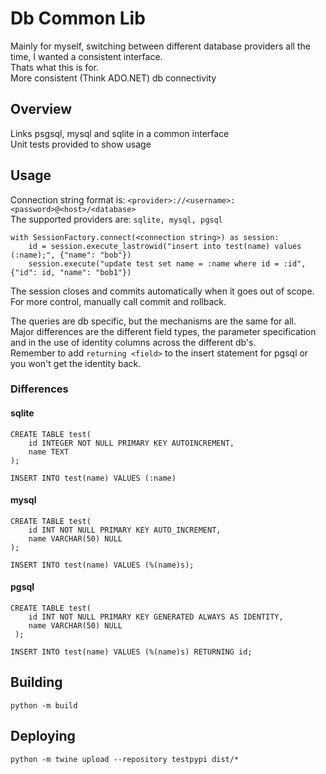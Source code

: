# Db Common Lib  
Mainly for myself, switching between different database providers all the time, I wanted a consistent interface.   
Thats what this is for.  
More consistent (Think ADO.NET) db connectivity  

## Overview
Links psgsql, mysql and sqlite in a common interface  
Unit tests provided to show usage  

## Usage
Connection string format is: `<provider>://<username>:<password>@<host>/<database>`  
The supported providers are:
`sqlite, mysql, pgsql`

```
with SessionFactory.connect(<connection string>) as session:
    id = session.execute_lastrowid("insert into test(name) values (:name);", {"name": "bob"})
    session.execute("update test set name = :name where id = :id", {"id": id, "name": "bob1"})
```

The session closes and commits automatically when it goes out of scope.  
For more control, manually call commit and rollback.

The queries are db specific, but the mechanisms are the same for all.  
Major differences are the different field types, the parameter specification and in the use of identity columns across the different db's.  
Remember to add `returning <field>` to the insert statement for pgsql or you won't get the identity back.  

### Differences 
#### sqlite
```
CREATE TABLE test(
    id INTEGER NOT NULL PRIMARY KEY AUTOINCREMENT, 
    name TEXT
);
```
`INSERT INTO test(name) VALUES (:name)`
#### mysql 
```
CREATE TABLE test(
    id INT NOT NULL PRIMARY KEY AUTO_INCREMENT, 
    name VARCHAR(50) NULL
);
```
`INSERT INTO test(name) VALUES (%(name)s);`
#### pgsql
```
CREATE TABLE test(
    id INT NOT NULL PRIMARY KEY GENERATED ALWAYS AS IDENTITY, 
    name VARCHAR(50) NULL
 );
 ```
`INSERT INTO test(name) VALUES (%(name)s) RETURNING id;`



## Building
`python -m build `

## Deploying
`python -m twine upload --repository testpypi dist/*`